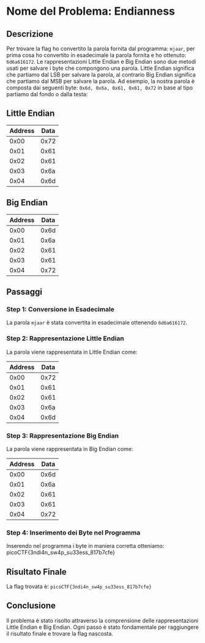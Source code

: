 # Nome del Problema: Endianness

## Descrizione

Per trovare la flag ho convertito la parola fornita dal programma: `mjaar`, per prima cosa ho convertito in esadecimale la parola fornita e ho ottenuto: `6d6a616172`. Le rappresentazioni Little Endian e Big Endian sono due metodi usati per salvare i byte che compongono una parola. Little Endian significa che partiamo dal LSB per salvare la parola, al contrario Big Endian significa che partiamo dal MSB per salvare la parola. Ad esempio, la nostra parola è composta dai seguenti byte: `0x6d, 0x6a, 0x61, 0x61, 0x72` in base al tipo partiamo dal fondo o dalla testa:

## Little Endian

| Address | Data  |
|---------|-------|
| 0x00    | 0x72  |
| 0x01    | 0x61  |
| 0x02    | 0x61  |
| 0x03    | 0x6a  |
| 0x04    | 0x6d  |

## Big Endian

| Address | Data  |
|---------|-------|
| 0x00    | 0x6d  |
| 0x01    | 0x6a  |
| 0x02    | 0x61  |
| 0x03    | 0x61  |
| 0x04    | 0x72  |

## Passaggi

### Step 1: Conversione in Esadecimale

La parola `mjaar` è stata convertita in esadecimale ottenendo `6d6a616172`.

### Step 2: Rappresentazione Little Endian

La parola viene rappresentata in Little Endian come:

| Address | Data  |
|---------|-------|
| 0x00    | 0x72  |
| 0x01    | 0x61  |
| 0x02    | 0x61  |
| 0x03    | 0x6a  |
| 0x04    | 0x6d  |

### Step 3: Rappresentazione Big Endian

La parola viene rappresentata in Big Endian come:

| Address | Data  |
|---------|-------|
| 0x00    | 0x6d  |
| 0x01    | 0x6a  |
| 0x02    | 0x61  |
| 0x03    | 0x61  |
| 0x04    | 0x72  |

### Step 4: Inserimento dei Byte nel Programma

Inserendo nel programma i byte in maniera corretta otteniamo: picoCTF{3ndi4n_sw4p_su33ess_817b7cfe}

## Risultato Finale

La flag trovata è: `picoCTF{3ndi4n_sw4p_su33ess_817b7cfe}`

## Conclusione

Il problema è stato risolto attraverso la comprensione delle rappresentazioni Little Endian e Big Endian. Ogni passo è stato fondamentale per raggiungere il risultato finale e trovare la flag nascosta.
